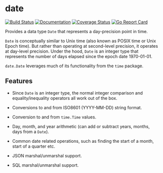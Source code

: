 # date

[![Build Status](https://travis-ci.org/peterstace/date.svg?branch=master)](https://travis-ci.org/peterstace/date)
[![Documentation](https://godoc.org/github.com/peterstace/date?status.svg)](http://godoc.org/github.com/peterstace/date)
[![Coverage Status](https://coveralls.io/repos/github/peterstace/date/badge.svg?branch=master)](https://coveralls.io/github/peterstace/date?branch=master)
[![Go Report Card](https://goreportcard.com/badge/github.com/peterstace/date)](https://goreportcard.com/report/github.com/peterstace/date)

Provides a data type `Date` that represents a day-precision point in time.

`Date` is conceptually similar to Unix time (also known as POSIX time or Unix
Epoch time). But rather than operating at second-level precision, it operates
at day-level precision. Under the hood, `Date` is an integer type that
represents the number of days elapsed since the epoch date 1970-01-01.

`date.Date` leverages much of its functionality from the `time` package.

## Features

- Since `Date` is an integer type, the normal integer comparison and
  equality/inequality operators all work out of the box.

- Conversions to and from ISO8601 (YYYY-MM-DD) string format.

- Conversion to and from `time.Time` values.

- Day, month, and year arithmetic (can add or subtract years, months, days from
  a `Date`).

- Common date related operations, such as finding the start of a month, start
  of a quarter etc.

- JSON marshal/unmarshal support.

- SQL marshal/unmarshal support.
